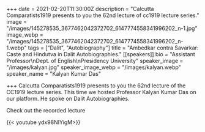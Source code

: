 +++
date = 2021-02-20T11:30:00Z
description = "Calcutta Comparatists1919 presents to you the 62nd lecture of cc1919 lecture series."
image = "/images/145278535_3677462042372702_6147774558341996202_n-1.jpg"
image_webp = "/images/145278535_3677462042372702_6147774558341996202_n-1.webp"
tags = ["Dalit", "Autobiography"]
title = "Ambedkar contra Savarkar: Caste and Hindutva in Dalit Autobiographies."
[[speakers]]
bio = "Assistant Professor\nDept. of English\nPresidency University"
speaker_image = "/images/kalyan.jpg"
speaker_image_webp = "/images/kalyan.webp"
speaker_name = "Kalyan Kumar Das"

+++
Calcutta Comparatists1919 presents to you the 62nd lecture of the CC1919 lecture series. This time we hosted Professor Kalyan Kumar Das on our platform. He spoke on Dalit Autobiographies. 

Check out the recorded lecture

{{< youtube ydx98NIYigM>}}